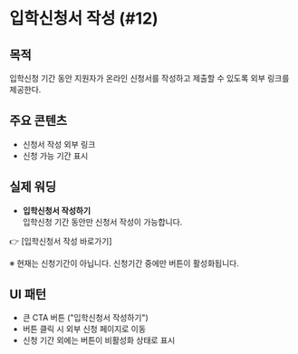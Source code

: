 # 입학신청서 작성 (#12)

## 목적
입학신청 기간 동안 지원자가 온라인 신청서를 작성하고 제출할 수 있도록 외부 링크를 제공한다.

## 주요 콘텐츠
- 신청서 작성 외부 링크
- 신청 가능 기간 표시

## 실제 워딩
- **입학신청서 작성하기**  
  입학신청 기간 동안만 신청서 작성이 가능합니다.  

👉 [입학신청서 작성 바로가기]

※ 현재는 신청기간이 아닙니다. 신청기간 중에만 버튼이 활성화됩니다.

## UI 패턴
- 큰 CTA 버튼 ("입학신청서 작성하기")
- 버튼 클릭 시 외부 신청 페이지로 이동
- 신청 기간 외에는 버튼이 비활성화 상태로 표시
